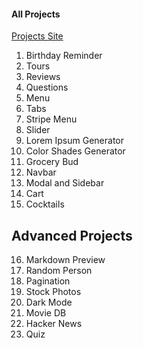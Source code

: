 
#### All Projects

[Projects Site](https://vue2-projects.netlify.app/)

1. Birthday Reminder
2. Tours
3. Reviews
4. Questions
5. Menu
6. Tabs
7. Stripe Menu
8. Slider
9. Lorem Ipsum Generator
10. Color Shades Generator
11. Grocery Bud
12. Navbar
13. Modal and Sidebar
14. Cart
15. Cocktails

## Advanced Projects
16. Markdown Preview
17. Random Person
18. Pagination
19. Stock Photos
20. Dark Mode
21. Movie DB
22. Hacker News
23. Quiz
